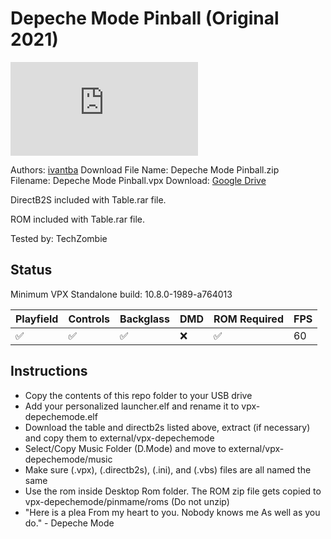 # Depeche Mode Pinball (Original 2021)

![Table Preview](https://www.vpforums.org/index.php?app=downloads&module=display&section=screenshot&record=74112&id=14775&full=1)

Authors: [ivantba](https://www.vpforums.org/index.php?showuser=123858)
Download File Name: Depeche Mode Pinball.zip    
Filename: Depeche Mode Pinball.vpx
Download: [Google Drive](https://drive.google.com/file/d/1FXwjcfwOUuITWT2Se7AQ3MIoTDzNCsOA/view)

DirectB2S included with Table.rar file. 

ROM included with Table.rar file. 

Tested by: TechZombie


## Status 

Minimum VPX Standalone build: 10.8.0-1989-a764013

| Playfield | Controls | Backglass | DMD | ROM Required | FPS | 
|-----------|----------|-----------|-----|--------------|-----|
| :white_check_mark: | :white_check_mark: | :white_check_mark: | :x: | :white_check_mark: | 60 |

## Instructions

- Copy the contents of this repo folder to your USB drive
- Add your personalized launcher.elf and rename it to vpx-depechemode.elf
- Download the table and directb2s listed above, extract (if necessary) and copy them to external/vpx-depechemode
- Select/Copy Music Folder (D.Mode) and move to external/vpx-depechemode/music
- Make sure (.vpx), (.directb2s), (.ini), and (.vbs) files are all named the same
- Use the rom inside Desktop Rom folder. The ROM zip file gets copied to vpx-depechemode/pinmame/roms (Do not unzip)
- "Here is a plea From my heart to you. Nobody knows me As well as you do." - Depeche Mode
